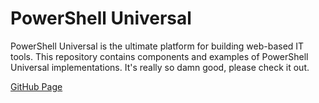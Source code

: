 # PowerShell Universal

PowerShell Universal is the ultimate platform for building web-based IT tools. This repository contains components and examples of PowerShell Universal implementations.
It's really so damn good, please check it out.

[GitHub Page](https://github.com/ironmansoftware/powershell-universal)